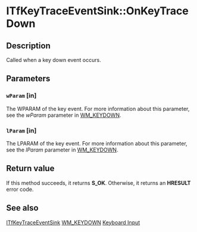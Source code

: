 # ITfKeyTraceEventSink::OnKeyTraceDown

## Description

Called when a key down event occurs.

## Parameters

### `wParam` [in]

The WPARAM of the key event. For more information about this parameter, see the *wParam* parameter in [WM_KEYDOWN](https://learn.microsoft.com/windows/desktop/inputdev/wm-keydown).

### `lParam` [in]

The LPARAM of the key event. For more information about this parameter, see the *lParam* parameter in [WM_KEYDOWN](https://learn.microsoft.com/windows/desktop/inputdev/wm-keydown).

## Return value

If this method succeeds, it returns **S_OK**. Otherwise, it returns an **HRESULT** error code.

## See also

[ITfKeyTraceEventSink](https://learn.microsoft.com/windows/desktop/api/msctf/nn-msctf-itfkeytraceeventsink)
[WM_KEYDOWN](https://learn.microsoft.com/windows/desktop/inputdev/wm-keydown)
[Keyboard Input](https://learn.microsoft.com/windows/desktop/inputdev/keyboard-input)